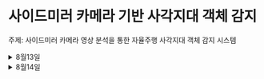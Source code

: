 사이드미러 카메라 기반 사각지대 객체 감지
=======================================
주제: 사이드미러 카메라 영상 분석을 통한 자율주행 사각지대 객체 감지 시스템
<details><summary>8월13일</summary> 
  
## 관련제품 (링크)
https://www.tesla.com/ownersmanual/modely/ko_us/GUID-3598EF55-6B1D-462B-88D8-704DB0896DD1.html

## 한계점
자율주행 차량에도 사이드 사각지대는 여전히 취약

## 개선점
카메라 기반 차량 후방 측면 영역 객체 검출
OpenCV로 객체 추적 (KCF, CSRT 트래커)
거리, 접근 속도 기반 위험도 시각화

</details>
<details><summary>8월14일</summary>
 
# 진행상황
- [0814일 피드백진행](/feedback/0814.md)

## 피드백 방법
- 좋은점:
현실에 반영할 수준으로 개발하면 사고도 줄이며너 좋을거 같다,

- 우려되는 점: 
현 시점에서 전문가들이 최선을 다한 수준이 지금 상황인데 이걸 개선이 가능할까?

- 아이디어: 
없음

## 피드백을 토대로 개선할 점
자료를 찾아보고 현실에 반영할 수 있는 기술과 환경등 아이디어 내보기.

# 수정
웹캠에서 화면 오른쪽 영역(사각지대)에 움직이는 물체가 들어오면 '사각지대 주의!' 메시지 표시하기

- 사이드미러 카메라 시스템 → 웹캠 1대
- OpenCV 객체 추적 (KCF, CSRT) → OpenCV 움직임 감지
- 차량 후방 측면 영역 → 화면 오른쪽 고정 영역
- 거리/접근 속도 계산 → 제외 (너무 복잡)
- 위험도 시각화 → 단순 경고 메시지
- 자율주행 연동 → 제외 (하드웨어 없음)
-------------------------------------------

- 웹캠에서 화면 오른쪽에 사각지대 영역 설정
- 사각지대 영역에 움직임 감지하기
- 움직임 감지 시 "사각지대 주의!"표시